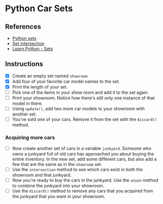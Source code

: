 # Python Car Sets

## References

* [Python sets](https://docs.python.org/3.6/tutorial/datastructures.html#sets)
* [Set intersection](https://docs.python.org/3.6/library/stdtypes.html?highlight=intersection#set.intersection)
* [Learn Python - Sets](http://www.learnpython.org/en/Sets)

## Instructions

- [x] Create an empty set named `showroom`.
- [x] Add four of your favorite car model names to the set.
- [x] Print the length of your set.
- [ ] Pick one of the items in your show room and add it to the set again.
- [ ] Print your showroom. Notice how there's still only one instance of that model in there.
- [ ] Using `update()`, add two more car models to your showroom with another set.
- [ ] You've sold one of your cars. Remove it from the set with the `discard()` method.

### Acquiring more cars

- [ ] Now create another set of cars in a variable `junkyard`. Someone who owns a junkyard full of old cars has approached you about buying the entire inventory. In the new set, add some different cars, but also add a few that are the same as in the `showroom` set.
- [ ] Use the `intersection` method to see which cars exist in both the showroom and that junkyard.
- [ ] Now you're ready to buy the cars in the junkyard. Use the `union` method to combine the junkyard into your showroom.
- [ ] Use the `discard()` method to remove any cars that you acquired from the junkyard that you want in your showroom.